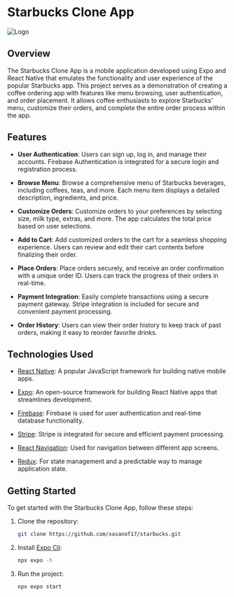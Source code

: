 # Starbucks Clone App

![Logo]("./assets/images/readme.png")

## Overview

The Starbucks Clone App is a mobile application developed using Expo and React Native that emulates the functionality and user experience of the popular Starbucks app. This project serves as a demonstration of creating a coffee ordering app with features like menu browsing, user authentication, and order placement. It allows coffee enthusiasts to explore Starbucks' menu, customize their orders, and complete the entire order process within the app.

## Features

- **User Authentication**: Users can sign up, log in, and manage their accounts. Firebase Authentication is integrated for a secure login and registration process.

- **Browse Menu**: Browse a comprehensive menu of Starbucks beverages, including coffees, teas, and more. Each menu item displays a detailed description, ingredients, and price.

- **Customize Orders**: Customize orders to your preferences by selecting size, milk type, extras, and more. The app calculates the total price based on user selections.

- **Add to Cart**: Add customized orders to the cart for a seamless shopping experience. Users can review and edit their cart contents before finalizing their order.

- **Place Orders**: Place orders securely, and receive an order confirmation with a unique order ID. Users can track the progress of their orders in real-time.

- **Payment Integration**: Easily complete transactions using a secure payment gateway. Stripe integration is included for secure and convenient payment processing.

- **Order History**: Users can view their order history to keep track of past orders, making it easy to reorder favorite drinks.

## Technologies Used

- [React Native](https://reactnative.dev/): A popular JavaScript framework for building native mobile apps.

- [Expo](https://expo.io/): An open-source framework for building React Native apps that streamlines development.

- [Firebase](https://firebase.google.com/): Firebase is used for user authentication and real-time database functionality.

- [Stripe](https://stripe.com/): Stripe is integrated for secure and efficient payment processing.

- [React Navigation](https://reactnavigation.org/): Used for navigation between different app screens.

- [Redux](https://redux.js.org/): For state management and a predictable way to manage application state.

## Getting Started

To get started with the Starbucks Clone App, follow these steps:

1. Clone the repository:

   ```bash
   git clone https://github.com/xasanof17/starbucks.git
   ```

2. Install [Expo Cli]("https://docs.expo.dev/more/expo-cli/"):

   ```bash
   npx expo -h
    ```
3. Run the project:

   ```bash
   npx expo start
